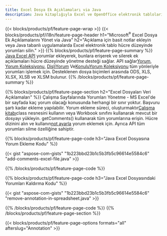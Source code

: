 ```yaml
---
title: Excel Dosya Ek Açıklamaları via Java
description: Java kitaplığıyla Excel ve OpenOffice elektronik tablolarına veri açıklaması ekleyin veya kaldırın.
---
```

{{< blocks/products/pf/feature-page-wrap >}}
{{< blocks/products/pf/i18n/feature-page-header h1="Microsoft<sup>&reg;</sup> Excel Dosya Ek Açıklamalarını Yönet via Java" h2="Açıklama için basit notlar ekleyin veya Java tabanlı uygulamalarda Excel elektronik tablo hücre düzeyinde yorumları silin." >}}
{{% blocks/products/pf/feature-page-summary %}}
[Java Excel API](/cells/tr/java/) yorumlar ekleyerek, bunlara erişerek ve silerek ek açıklamaları hücre düzeyinde yönetme desteği sağlar. API sağlar[Yorum](https://reference.aspose.com/cells/java/com.aspose.cells/Comment), [Yorum Koleksiyonu](https://reference.aspose.com/cells/java/com.aspose.cells/CommentCollection), [DişliYorum](https://reference.aspose.com/cells/java/com.aspose.cells/ThreadedComment) Ve[KonuluYorum Koleksiyonu](https://reference.aspose.com/cells/java/com.aspose.cells/ThreadedCommentCollection) tüm yönleriyle yorumları işlemek için.
Desteklenen dosya biçimleri arasında ODS, XLS, XLSX, XLSB ve XLSM bulunur.
{{% /blocks/products/pf/feature-page-summary %}}

{{% blocks/products/pf/feature-page-section h2="Excel Dosyaları Veri Açıklamaları" %}}
 Çalışma Sayfalarında Yorumları Yönetme - MS Excel'de bir sayfada kaç yorum olacağı konusunda herhangi bir sınır yoktur. Başvuru şartı kadar ekleme yapılabilir. Yorum ekleme süreci, oluşturmaktır[Çalışma kitabı](https://reference.aspose.com/cells/java/com.aspose.cells/Workbook)class nesnesini kullanın veya Workbook sınıfını kullanarak mevcut bir dosyayı yükleyin. getComments() kullanarak tüm yorumlarına erişin. Hücre dizinini alın ve kullanın[not ayarla](https://reference.aspose.com/cells/java/com.aspose.cells/comment#Note) yorum eklemek için. Ayrıca API tüm yorumları silme özelliğine sahiptir.

{{% blocks/products/pf/feature-page-code h3="Java Excel Dosyasına Yorum Ekleme Kodu" %}}

{{< gist "aspose-com-gists" "1b223bbd23b1c5b3fb5c96614e5584c6" "add-comments-excel-file.java" >}}

{{% /blocks/products/pf/feature-page-code %}}

{{% blocks/products/pf/feature-page-code h3="Java Excel Dosyasındaki Yorumları Kaldırma Kodu" %}}

{{< gist "aspose-com-gists" "1b223bbd23b1c5b3fb5c96614e5584c6" "remove-annotation-in-spreadsheet.java" >}}

{{% /blocks/products/pf/feature-page-code %}}
{{% /blocks/products/pf/feature-page-section %}}

{{< blocks/products/pf/feature-page-options formats="all" afterslug="Annotation" >}}
